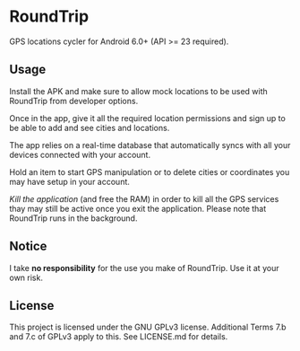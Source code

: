 # RoundTrip

GPS locations cycler for Android 6.0+ (API >= 23 required).

## Usage

Install the APK and make sure to allow mock locations to be used with RoundTrip from developer options.

Once in the app, give it all the required location permissions and sign up to be able to add and see cities and locations.

The app relies on a real-time database that automatically syncs with all your devices connected with your account.

Hold an item to start GPS manipulation or to delete cities or coordinates you may have setup in your account.

*Kill the application* (and free the RAM) in order to kill all the GPS services thay may still be active once you exit the application. Please note that RoundTrip runs in the background.

## Notice

I take **no responsibility** for the use you make of RoundTrip. Use it at your own risk.

## License

This project is licensed under the GNU GPLv3 license. Additional Terms 7.b and 7.c of GPLv3 apply to this. See LICENSE.md for details.